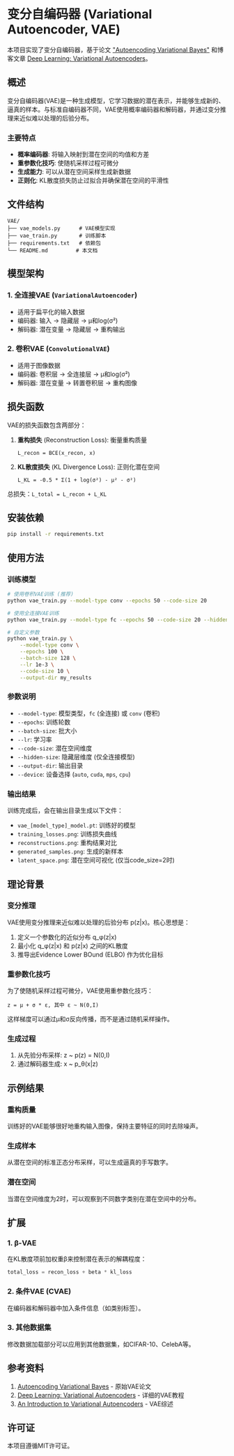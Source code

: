# 变分自编码器 (Variational Autoencoder, VAE)

本项目实现了变分自编码器，基于论文 ["Autoencoding Variational Bayes"](https://arxiv.org/abs/1312.6114) 和博客文章 [Deep Learning: Variational Autoencoders](https://mfaulk.github.io/2024/09/08/vae.html)。

## 概述

变分自编码器(VAE)是一种生成模型，它学习数据的潜在表示，并能够生成新的、逼真的样本。与标准自编码器不同，VAE使用概率编码器和解码器，并通过变分推理来近似难以处理的后验分布。

### 主要特点

- **概率编码器**: 将输入映射到潜在空间的均值和方差
- **重参数化技巧**: 使随机采样过程可微分
- **生成能力**: 可以从潜在空间采样生成新数据
- **正则化**: KL散度损失防止过拟合并确保潜在空间的平滑性

## 文件结构

```
VAE/
├── vae_models.py      # VAE模型实现
├── vae_train.py       # 训练脚本
├── requirements.txt   # 依赖包
└── README.md         # 本文档
```

## 模型架构

### 1. 全连接VAE (`VariationalAutoencoder`)
- 适用于扁平化的输入数据
- 编码器: 输入 → 隐藏层 → μ和log(σ²)
- 解码器: 潜在变量 → 隐藏层 → 重构输出

### 2. 卷积VAE (`ConvolutionalVAE`)
- 适用于图像数据
- 编码器: 卷积层 → 全连接层 → μ和log(σ²)
- 解码器: 潜在变量 → 转置卷积层 → 重构图像

## 损失函数

VAE的损失函数包含两部分：

1. **重构损失** (Reconstruction Loss): 衡量重构质量
   ```
   L_recon = BCE(x_recon, x)
   ```

2. **KL散度损失** (KL Divergence Loss): 正则化潜在空间
   ```
   L_KL = -0.5 * Σ(1 + log(σ²) - μ² - σ²)
   ```

总损失：`L_total = L_recon + L_KL`

## 安装依赖

```bash
pip install -r requirements.txt
```

## 使用方法

### 训练模型

```bash
# 使用卷积VAE训练 (推荐)
python vae_train.py --model-type conv --epochs 50 --code-size 20

# 使用全连接VAE训练
python vae_train.py --model-type fc --epochs 50 --code-size 20 --hidden-size 400

# 自定义参数
python vae_train.py \
    --model-type conv \
    --epochs 100 \
    --batch-size 128 \
    --lr 1e-3 \
    --code-size 10 \
    --output-dir my_results
```

### 参数说明

- `--model-type`: 模型类型，`fc` (全连接) 或 `conv` (卷积)
- `--epochs`: 训练轮数
- `--batch-size`: 批大小
- `--lr`: 学习率
- `--code-size`: 潜在空间维度
- `--hidden-size`: 隐藏层维度 (仅全连接模型)
- `--output-dir`: 输出目录
- `--device`: 设备选择 (`auto`, `cuda`, `mps`, `cpu`)

### 输出结果

训练完成后，会在输出目录生成以下文件：

- `vae_[model_type]_model.pt`: 训练好的模型
- `training_losses.png`: 训练损失曲线
- `reconstructions.png`: 重构结果对比
- `generated_samples.png`: 生成的新样本
- `latent_space.png`: 潜在空间可视化 (仅当code_size=2时)

## 理论背景

### 变分推理

VAE使用变分推理来近似难以处理的后验分布 p(z|x)。核心思想是：

1. 定义一个参数化的近似分布 q_φ(z|x)
2. 最小化 q_φ(z|x) 和 p(z|x) 之间的KL散度
3. 推导出Evidence Lower BOund (ELBO) 作为优化目标

### 重参数化技巧

为了使随机采样过程可微分，VAE使用重参数化技巧：

```
z = μ + σ * ε, 其中 ε ~ N(0,I)
```

这样梯度可以通过μ和σ反向传播，而不是通过随机采样操作。

### 生成过程

1. 从先验分布采样: z ~ p(z) = N(0,I)
2. 通过解码器生成: x ~ p_θ(x|z)

## 示例结果

### 重构质量
训练好的VAE能够很好地重构输入图像，保持主要特征的同时去除噪声。

### 生成样本
从潜在空间的标准正态分布采样，可以生成逼真的手写数字。

### 潜在空间
当潜在空间维度为2时，可以观察到不同数字类别在潜在空间中的分布。

## 扩展

### 1. β-VAE
在KL散度项前加权重β来控制潜在表示的解耦程度：
```python
total_loss = recon_loss + beta * kl_loss
```

### 2. 条件VAE (CVAE)
在编码器和解码器中加入条件信息（如类别标签）。

### 3. 其他数据集
修改数据加载部分可以应用到其他数据集，如CIFAR-10、CelebA等。

## 参考资料

1. [Autoencoding Variational Bayes](https://arxiv.org/abs/1312.6114) - 原始VAE论文
2. [Deep Learning: Variational Autoencoders](https://mfaulk.github.io/2024/09/08/vae.html) - 详细的VAE教程
3. [An Introduction to Variational Autoencoders](https://arxiv.org/abs/1906.02691) - VAE综述

## 许可证

本项目遵循MIT许可证。
